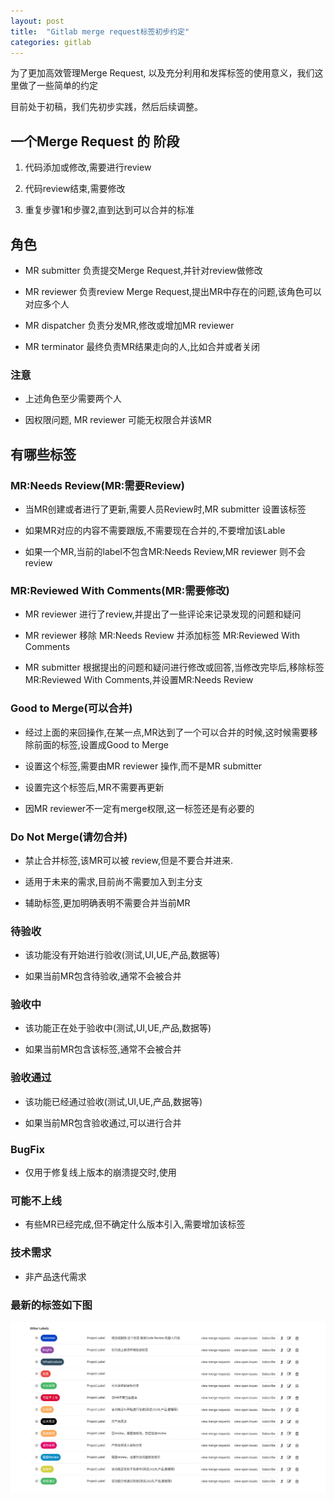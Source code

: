 ```yaml
---
layout: post
title:  "Gitlab merge request标签初步约定"
categories: gitlab
---
```


为了更加高效管理Merge Request, 以及充分利用和发挥标签的使用意义，我们这里做了一些简单的约定

目前处于初稿，我们先初步实践，然后后续调整。

## 一个Merge Request 的 阶段

  1. 代码添加或修改,需要进行review

  2. 代码review结束,需要修改

  3. 重复步骤1和步骤2,直到达到可以合并的标准

## 角色

  * MR submitter 负责提交Merge Request,并针对review做修改

  * MR reviewer  负责review Merge Request,提出MR中存在的问题,该角色可以对应多个人

  * MR dispatcher 负责分发MR,修改或增加MR reviewer

  * MR terminator  最终负责MR结果走向的人,比如合并或者关闭

### 注意

  * 上述角色至少需要两个人

  * 因权限问题, MR reviewer 可能无权限合并该MR

## 有哪些标签

### MR:Needs Review(MR:需要Review)

 * 当MR创建或者进行了更新,需要人员Review时,MR submitter 设置该标签

 * 如果MR对应的内容不需要跟版,不需要现在合并的,不要增加该Lable

 * 如果一个MR,当前的label不包含MR:Needs Review,MR reviewer 则不会review

### MR:Reviewed With Comments(MR:需要修改)

  * MR reviewer 进行了review,并提出了一些评论来记录发现的问题和疑问

  * MR reviewer 移除 MR:Needs Review 并添加标签 MR:Reviewed With Comments

  * MR submitter 根据提出的问题和疑问进行修改或回答,当修改完毕后,移除标签 MR:Reviewed With Comments,并设置MR:Needs Review

### Good to Merge(可以合并)

  * 经过上面的来回操作,在某一点,MR达到了一个可以合并的时候,这时候需要移除前面的标签,设置成Good to Merge

  * 设置这个标签,需要由MR reviewer 操作,而不是MR submitter

  * 设置完这个标签后,MR不需要再更新

  * 因MR reviewer不一定有merge权限,这一标签还是有必要的

### Do Not Merge(请勿合并)

  * 禁止合并标签,该MR可以被 review,但是不要合并进来.

  * 适用于未来的需求,目前尚不需要加入到主分支

  * 辅助标签,更加明确表明不需要合并当前MR

### 待验收

  * 该功能没有开始进行验收(测试,UI,UE,产品,数据等)

  * 如果当前MR包含待验收,通常不会被合并

### 验收中

  * 该功能正在处于验收中(测试,UI,UE,产品,数据等)

  * 如果当前MR包含该标签,通常不会被合并

### 验收通过

  * 该功能已经通过验收(测试,UI,UE,产品,数据等)

  * 如果当前MR包含验收通过,可以进行合并

### BugFix

  * 仅用于修复线上版本的崩溃提交时,使用

### 可能不上线

  * 有些MR已经完成,但不确定什么版本引入,需要增加该标签

### 技术需求

  * 非产品迭代需求
  
  
### 最新的标签如下图


![img](../assets/img/AAAA.png)